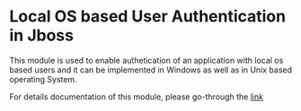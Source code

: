 # Local OS based User Authentication in Jboss

This module is used to enable authetication of an application with local os based users and it can be implemented in Windows as well as in Unix based operating System. 

For details documentation of this module, please go-through the [link](https://developers.redhat.com/blog/2016/09/02/using-the-operating-system-to-authenticate-users-on-red-hat-jboss-enterprise-application-platform-eap)

